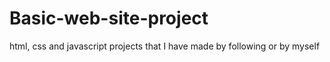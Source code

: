 # Basic-web-site-project
html, css and javascript projects that I have made by following or by myself
